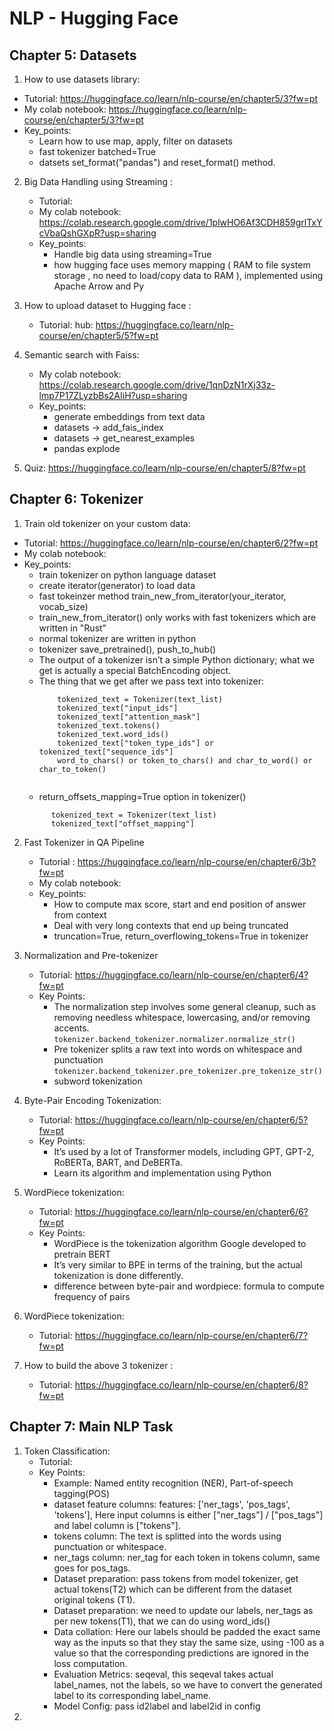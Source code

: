 # NLP - Hugging Face

## Chapter 5: Datasets
1) How to use datasets library: 
  * Tutorial: https://huggingface.co/learn/nlp-course/en/chapter5/3?fw=pt
  * My colab notebook: https://huggingface.co/learn/nlp-course/en/chapter5/3?fw=pt
  * Key_points:
     * Learn how to use map, apply, filter on datasets
     * fast tokenizer batched=True
     * datsets set_format("pandas") and reset_format() method.

2) Big Data Handling using Streaming :
   * Tutorial: 
   * My colab notebook: https://colab.research.google.com/drive/1plwHO6Af3CDH859grlTxYcVbaQshGXpR?usp=sharing
   * Key_points:
     * Handle big data using streaming=True
     * how hugging face uses memory mapping ( RAM to file system storage , no need to load/copy data to RAM ), implemented using Apache Arrow and Py

4) How to upload dataset to Hugging face :   
   * Tutorial: hub: https://huggingface.co/learn/nlp-course/en/chapter5/5?fw=pt
5) Semantic search with Faiss: 
   * My colab notebook: https://colab.research.google.com/drive/1qnDzN1rXj33z-lmp7P17ZLyzbBs2AIiH?usp=sharing
   *   Key_points:
       *  generate embeddings from text data   
       *  datasets -> add_fais_index
       *  datasets -> get_nearest_examples
       *  pandas explode
7) Quiz: https://huggingface.co/learn/nlp-course/en/chapter5/8?fw=pt

## Chapter 6: Tokenizer

1) Train old tokenizer on your custom data:
  * Tutorial: https://huggingface.co/learn/nlp-course/en/chapter6/2?fw=pt
  * My colab notebook:
  * Key_points:
    * train tokenizer on python language dataset
    * create iterator(generator) to load data 
    * fast tokeinzer method train_new_from_iterator(your_iterator, vocab_size)
    * train_new_from_iterator() only works with fast tokenizers which are written in "Rust"
    * normal tokenizer are written in python
    * tokenizer save_pretrained(), push_to_hub()
    * The output of a tokenizer isn’t a simple Python dictionary; what we get is actually a special BatchEncoding object.
    * The thing that we get after we pass text into tokenizer:
       ```
           tokenized_text = Tokenizer(text_list)
           tokenized_text["input_ids"]
           tokenized_text["attention_mask"]
           tokenized_text.tokens()
           tokenized_text.word_ids() 
           tokenized_text["token_type_ids"] or tokenized_text["sequence_ids"]
           word_to_chars() or token_to_chars() and char_to_word() or char_to_token()
           
       ```
    * return_offsets_mapping=True option in tokenizer() 
     ```
           tokenized_text = Tokenizer(text_list)
           tokenized_text["offset_mapping"]
     ```

2) Fast Tokenizer in QA Pipeline
   * Tutorial : https://huggingface.co/learn/nlp-course/en/chapter6/3b?fw=pt
   * My colab notebook:
   * Key_points:
      * How to compute max score, start and end position of answer from context
      * Deal with very long contexts that end up being truncated
      * truncation=True, return_overflowing_tokens=True in tokenizer
      
3) Normalization and Pre-tokenizer
    * Tutorial: https://huggingface.co/learn/nlp-course/en/chapter6/4?fw=pt
    * Key Points:
       * The normalization step involves some general cleanup, such as removing needless whitespace, lowercasing, and/or removing accents.
         ```tokenizer.backend_tokenizer.normalizer.normalize_str()```
       * Pre tokenizer splits a raw text into words on whitespace and punctuation
         ```tokenizer.backend_tokenizer.pre_tokenizer.pre_tokenize_str()```
       * subword tokenization
         
4) Byte-Pair Encoding Tokenization:
   * Tutorial: https://huggingface.co/learn/nlp-course/en/chapter6/5?fw=pt
   * Key Points:
        * It’s used by a lot of Transformer models, including GPT, GPT-2, RoBERTa, BART, and DeBERTa.
        * Learn its algorithm and implementation using Python
5) WordPiece tokenization:
   * Tutorial: https://huggingface.co/learn/nlp-course/en/chapter6/6?fw=pt
   * Key Points:
        * WordPiece is the tokenization algorithm Google developed to pretrain BERT
        * It’s very similar to BPE in terms of the training, but the actual tokenization is done differently.
        * difference between byte-pair and wordpiece: formula to compute frequency of pairs
6) WordPiece tokenization:
   * Tutorial: https://huggingface.co/learn/nlp-course/en/chapter6/7?fw=pt

7) How to build the above 3 tokenizer :
   * Tutorial: https://huggingface.co/learn/nlp-course/en/chapter6/8?fw=pt

## Chapter 7: Main NLP Task

1) Token Classification:
   * Tutorial:
   * Key Points:
       * Example: Named entity recognition (NER), Part-of-speech tagging(POS)
       * dataset feature columns: features: ['ner_tags', 'pos_tags', 'tokens'], Here input columns is either ["ner_tags"] / ["pos_tags"] and label column is ["tokens"].
       * tokens column: The text is splitted into the words using punctuation or whitespace.
       * ner_tags column: ner_tag for each token in tokens column, same goes for pos_tags.
       * Dataset preparation: pass tokens from model tokenizer, get actual tokens(T2) which can be different from the dataset original tokens (T1).
       * Dataset preparation: we need to update our labels, ner_tags as per new tokens(T1), that we can do using word_ids()
       * Data collation: Here our labels should be padded the exact same way as the inputs so that they stay the same size, using -100 as a value so that the corresponding predictions are ignored in the loss computation.
       * Evaluation Metrics: seqeval, this seqeval takes actual label_names, not the labels, so we have to convert the generated label to its corresponding label_name.
       * Model Config: pass id2label and label2id in config
2) 
 
